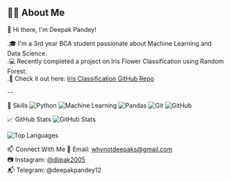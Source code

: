 ##  👨‍💻 About Me

👋 Hi there, I'm Deepak Pandey!

.🎓 I'm a 3rd year BCA student passionate about Machine Learning and Data Science.  
.💻 Recently completed a project on Iris Flower Classification using Random Forest.  
.📂 Check it out here: [Iris Classification GitHub Repo](https://github.com/DeepakPandey2004/Iris-Flower-Classification)

--


 🚀 Skills
![Python](https://img.shields.io/badge/Python-FFD43B?style=for-the-badge&logo=python&logoColor=blue)
![Machine Learning](https://img.shields.io/badge/Machine%20Learning-9cf?style=for-the-badge)
![Pandas](https://img.shields.io/badge/Pandas-150458?style=for-the-badge&logo=pandas&logoColor=white)
![Git](https://img.shields.io/badge/Git-F05032?style=for-the-badge&logo=git&logoColor=white)
![GitHub](https://img.shields.io/badge/GitHub-100000?style=for-the-badge&logo=github&logoColor=white)


 📈 GitHub Stats
![GitHub Stats](https://github-readme-stats.vercel.app/api?username=DeepakPandey2004&show_icons=true&theme=tokyonight)

![Top Languages](https://github-readme-stats.vercel.app/api/top-langs/?username=DeepakPandey2004&layout=compact&theme=tokyonight)



 📫 Connect With Me
📧 Email: whynotdeepaks@gmail.com  
📷 Instagram: [@diipak2005](https://instagram.com/diipak2005)  
📬 Telegram: @deepakpandey12




